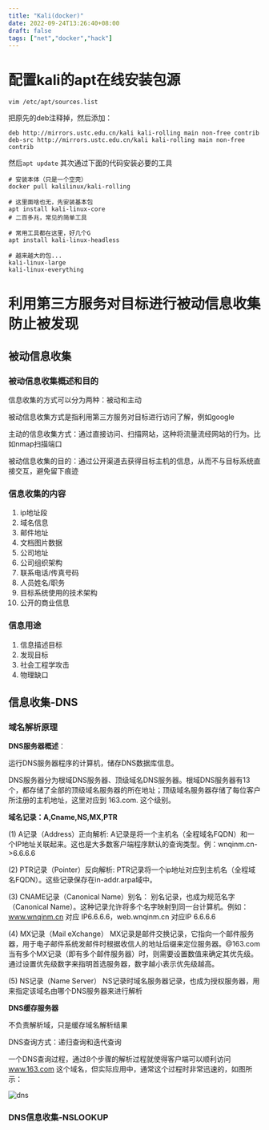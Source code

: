 ```yaml
---
title: "Kali(docker)"
date: 2022-09-24T13:26:40+08:00
draft: false
tags: ["net","docker","hack"]
---
```


# 配置kali的apt在线安装包源

`vim /etc/apt/sources.list`

把原先的deb注释掉，然后添加：

```shell
deb http://mirrors.ustc.edu.cn/kali kali-rolling main non-free contrib
deb-src http://mirrors.ustc.edu.cn/kali kali-rolling main non-free contrib
```
然后`apt update`
其次通过下面的代码安装必要的工具

```shell
# 安装本体（只是一个空壳）
docker pull kalilinux/kali-rolling

# 这里面啥也无，先安装基本包
apt install kali-linux-core
# 二百多兆，常见的简单工具

# 常用工具都在这里，好几个G
apt install kali-linux-headless

# 越来越大的包...
kali-linux-large
kali-linux-everything

```

# 利用第三方服务对目标进行被动信息收集防止被发现

## 被动信息收集

### 被动信息收集概述和目的

信息收集的方式可以分为两种：被动和主动

被动信息收集方式是指利用第三方服务对目标进行访问了解，例如google

主动的信息收集方式：通过直接访问、扫描网站，这种将流量流经网站的行为。比如nmap扫描端口

被动信息收集的目的：通过公开渠道去获得目标主机的信息，从而不与目标系统直接交互，避免留下痕迹

### 信息收集的内容

1. ip地址段
2. 域名信息
3. 邮件地址
4. 文档图片数据
5. 公司地址
6. 公司组织架构
7. 联系电话/传真号码
8. 人员姓名/职务
9. 目标系统使用的技术架构
10. 公开的商业信息

### 信息用途

1. 信息描述目标
2. 发现目标
3. 社会工程学攻击
4. 物理缺口

## 信息收集-DNS

### 域名解析原理

**DNS服务器概述**：

运行DNS服务器程序的计算机，储存DNS数据库信息。

DNS服务器分为根域DNS服务器、顶级域名DNS服务器。根域DNS服务器有13个，都存储了全部的顶级域名服务器的所在地址；顶级域名服务器存储了每位客户所注册的主机地址，这里对应到 163.com. 这个级别。

**域名记录：A,Cname,NS,MX,PTR**

(1) A记录（Address）正向解析:
A记录是将一个主机名（全程域名FQDN）和一个IP地址关联起来。这也是大多数客户端程序默认的查询类型。例：wnqinm.cn->6.6.6.6

(2) PTR记录（Pointer）反向解析:
PTR记录将一个ip地址对应到主机名（全程域名FQDN）。这些记录保存在in-addr.arpa域中。

(3) CNAME记录（Canonical Name）别名：
别名记录，也成为规范名字（Canonical Name）。这种记录允许将多个名字映射到同一台计算机。例如：www.wnqinm.cn 对应 IP6.6.6.6，web.wnqinm.cn 对应IP 6.6.6.6

(4) MX记录（Mail eXchange）
MX记录是邮件交换记录，它指向一个邮件服务器，用于电子邮件系统发邮件时根据收信人的地址后缀来定位服务器。@163.com
当有多个MX记录（即有多个邮件服务器）时，则需要设置数值来确定其优先级。通过设置优先级数字来指明首选服务器，数字越小表示优先级越高。

(5) NS记录（Name Server）
NS记录时域名服务器记录，也成为授权服务器，用来指定该域名由哪个DNS服务器来进行解析

**DNS缓存服务器**

不负责解析域，只是缓存域名解析结果

DNS查询方式：递归查询和迭代查询

一个DNS查询过程，通过8个步骤的解析过程就使得客户端可以顺利访问 www.163.com 这个域名，但实际应用中，通常这个过程时非常迅速的，如图所示：

![dns](https://tvax4.sinaimg.cn/large/007Z9xVHgy1h6bux7kwytj30sl0jt40e.jpg)

### DNS信息收集-NSLOOKUP

